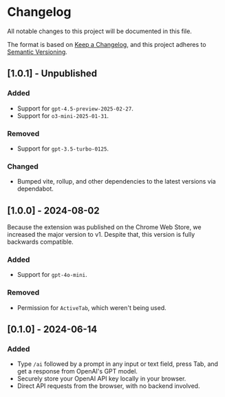 # Changelog

All notable changes to this project will be documented in this file.

The format is based on [Keep a Changelog](https://keepachangelog.com/en/1.1.0/),
and this project adheres to [Semantic Versioning](https://semver.org/spec/v2.0.0.html).

## [1.0.1] - Unpublished

### Added

- Support for `gpt-4.5-preview-2025-02-27`.
- Support for `o3-mini-2025-01-31`.

### Removed

- Support for `gpt-3.5-turbo-0125`.

### Changed

- Bumped vite, rollup, and other dependencies to the latest versions via dependabot.

## [1.0.0] - 2024-08-02

Because the extension was published on the Chrome Web Store, we increased the major version to v1. Despite that, this version is fully backwards compatible.

### Added

- Support for `gpt-4o-mini`.

### Removed

- Permission for `ActiveTab`, which weren't being used.

## [0.1.0] - 2024-06-14

### Added

- Type `/ai` followed by a prompt in any input or text field, press Tab, and get a response from OpenAI's GPT model.
- Securely store your OpenAI API key locally in your browser.
- Direct API requests from the browser, with no backend involved.
